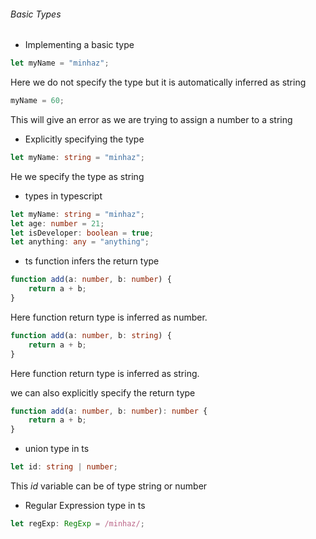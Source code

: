 ###### Basic Types

-   Implementing a basic type

```ts
let myName = "minhaz";
```

Here we do not specify the type but it is automatically inferred as string

```ts
myName = 60;
```

This will give an error as we are trying to assign a number to a string

-   Explicitly specifying the type

```ts
let myName: string = "minhaz";
```

He we specify the type as string

-   types in typescript

```ts
let myName: string = "minhaz";
let age: number = 21;
let isDeveloper: boolean = true;
let anything: any = "anything";
```

-   ts function infers the return type

```ts
function add(a: number, b: number) {
    return a + b;
}
```

Here function return type is inferred as number.

```ts
function add(a: number, b: string) {
    return a + b;
}
```

Here function return type is inferred as string.

we can also explicitly specify the return type

```ts
function add(a: number, b: number): number {
    return a + b;
}
```

-   union type in ts

```ts
let id: string | number;
```

This _id_ variable can be of type string or number

-   Regular Expression type in ts

```ts
let regExp: RegExp = /minhaz/;
```
